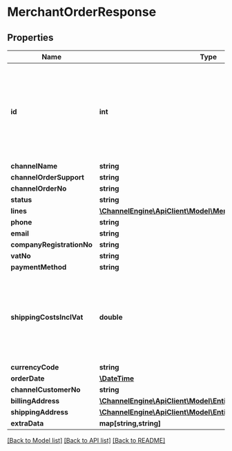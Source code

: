 # MerchantOrderResponse

## Properties
Name | Type | Description | Notes
------------ | ------------- | ------------- | -------------
**id** | **int** | The unique identifier used by ChannelEngine. This identifier does  not have to be saved. It should only be used in a call to acknowledge the order. | [optional] 
**channelName** | **string** |  | [optional] 
**channelOrderSupport** | **string** |  | [optional] 
**channelOrderNo** | **string** |  | [optional] 
**status** | **string** |  | [optional] 
**lines** | [**\ChannelEngine\ApiClient\Model\MerchantOrderLineResponse[]**](MerchantOrderLineResponse.md) |  | [optional] 
**phone** | **string** |  | [optional] 
**email** | **string** |  | 
**companyRegistrationNo** | **string** |  | [optional] 
**vatNo** | **string** |  | [optional] 
**paymentMethod** | **string** |  | 
**shippingCostsInclVat** | **double** | The shipping fee including VAT  (in the tenant&#39;s base currency calculated using the exchange rate at the time of ordering). | 
**currencyCode** | **string** |  | 
**orderDate** | [**\DateTime**](\DateTime.md) |  | 
**channelCustomerNo** | **string** |  | [optional] 
**billingAddress** | [**\ChannelEngine\ApiClient\Model\EntitiesAddressModels**](EntitiesAddressModels.md) |  | 
**shippingAddress** | [**\ChannelEngine\ApiClient\Model\EntitiesAddressModels**](EntitiesAddressModels.md) |  | 
**extraData** | **map[string,string]** |  | [optional] 

[[Back to Model list]](../README.md#documentation-for-models) [[Back to API list]](../README.md#documentation-for-api-endpoints) [[Back to README]](../README.md)


